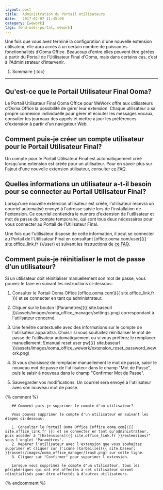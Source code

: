 ```yaml
---
layout: post
title:  Administration du Portail Utilisateurs
date:   2017-02-07 11:45:00
category: [wework]
tags: [end-user-portal, wework]
---
```


Une fois que vous avez terminé la configuration d'une nouvelle extension utilisateur, elle aura accès à un certain nombre de puissantes fonctionnalités d’Ooma Office. Beaucoup d'entre elles peuvent être gérées à partir du Portail de l'Utilisateur Final d'Ooma, mais dans certains cas, c’est à l'Administrateur d’intervenir.

1. Sommaire
{:toc}
* * *

## Qu'est-ce que le Portail Utilisateur Final Ooma?

Le Portail Utilisateur Final Ooma Office pour WeWork offre aux utilisateurs d’Ooma Office la possibilité de gérer leur extension. Chaque utilisateur a sa propre connexion individuelle pour gérer et écouter les messages vocaux, consulter les journaux des appels et mettre à jour les préférences d'extension à partir d'un navigateur Web.

## Comment puis-je créer un compte utilisateur pour le Portail Utilisateur Final?

Un compte pour le Portail Utilisateur Final est automatiquement créé lorsqu'une extension est créée pour un utilisateur. Pour en savoir plus sur l'ajout d'une nouvelle extension utilisateur, consulter [ce FAQ](/fr/fr/setting-up-extensions).

## Quelles informations un utilisateur a-t-il besoin pour se connecter au Portail Utilisateur Final?

Lorsqu'une nouvelle extension utilisateur est créée, l'utilisateur recevra un courriel automatisé envoyé à l'adresse saisie lors de l'installation de l'extension. Ce courriel contiendra le numéro d'extension de l'utilisateur et mot de passe du compte temporaire, qui sont tous deux nécessaires pour vous connecter au Portail de l'Utilisateur Final.

Une fois que l'utilisateur dispose de cette information, il peut se connecter au Portail de l'Utilisateur Final en consultant [office.ooma.com/user]({{ site.office_link.fr }}/user) et suivant les instructions de [ce FAQ](/fr/fr/ooma-end-user-portal).

## Comment puis-je réinitialiser le mot de passe d'un utilisateur?

Si un utilisateur doit réinitialiser manuellement son mot de passe, vous pouvez le faire en suivant les instructions ci-dessous:

1. Consulter le Portail Ooma Office [office.ooma.com]({{ site.office_link.fr }}) et se connecter en tant qu'administrateur.
2. Cliquer sur le bouton ![Paramètres]({{ site.baseurl }}/assets/images/ooma_office_manager/settings.png) correspondant à l'utilisateur concerné.
3. Une fenêtre contextuelle avec des informations sur le compte de l'utilisateur apparaîtra. Choisir si vous souhaitez réinitialiser le mot de passe de l'utilisateur automatiquement ou si vous préférez le remplacer manuellement: 
   ![manual reset user pw]({{ site.baseurl }}/assets/images/ooma_office_wework/extension_reset_password_wework.png)

4. Si vous choisissez de remplacer manuellement le mot de passe, saisir le nouveau mot de passe de l'utilisateur dans le champ "Mot de Passe", puis le saisir à nouveau dans le champ "Confirmer Mot de Passe".
5. Sauvegarder vos modifications. Un courriel sera envoyé à l'utilisateur avec son nouveau mot de passe.

{% comment %}

       ## Comment puis-je supprimer le compte d'un utilisateur?

       Vous pouvez supprimer le compte d'un utilisateur en suivant les étapes ci-dessous:

       1. Consulter le Portail Ooma Office [office.ooma.com]({{ site.office_link.fr }}) et se connecter en tant qu'administrateur, puis accéder à "[Extensions]({{ site.office_link.fr }}/extensions)" sous l'onglet "Paramètres".
       2. Repérer l'utilisateur avec l'extension que vous souhaitez supprimer et cliquer sur l'icône [Corbeille]({{ site.baseurl }}/assets/images/ooma_office_manager/trash.png) sur cette ligne.
       3. Cliquer sur "Confirmer" pour supprimer l'extension.

       Lorsque vous supprimez le compte d'un utilisateur, tous les périphériques qui ont été affectés à cet utilisateur seront réinitialisés pour être affectés à d'autres utilisateurs.

{% endcomment %}

